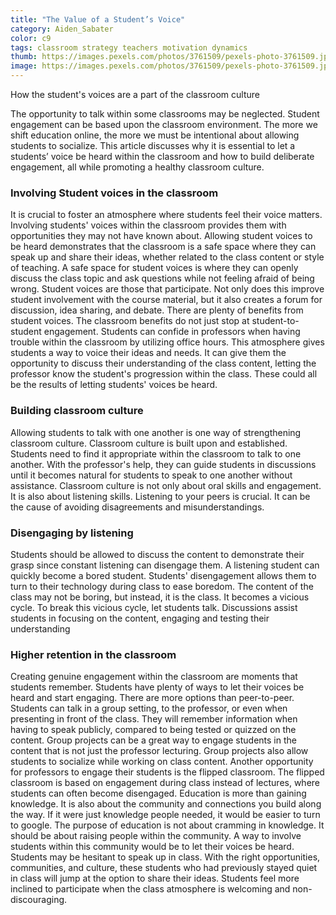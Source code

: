 ```yaml
---
title: "The Value of a Student’s Voice"
category: Aiden_Sabater
color: c9
tags: classroom strategy teachers motivation dynamics
thumb: https://images.pexels.com/photos/3761509/pexels-photo-3761509.jpeg?auto=compress&cs=tinysrgb&w=350
image: https://images.pexels.com/photos/3761509/pexels-photo-3761509.jpeg?auto=compress&cs=tinysrgb&w=600
---
```

How the student's voices are a part of the classroom culture
<!--more-->

The opportunity to talk within some classrooms may be neglected. Student engagement can be based upon the classroom environment. The more we shift education online, the more we must be intentional about allowing students to socialize. This article discusses why it is essential to let a students’ voice be heard within the classroom and how to build deliberate engagement, all while promoting a healthy classroom culture.

### Involving Student voices in the classroom 

It is crucial to foster an atmosphere where students feel their voice matters. Involving students' voices within the classroom provides them with opportunities they may not have known about. Allowing student voices to be heard demonstrates that the classroom is a safe space where they can speak up and share their ideas, whether related to the class content or style of teaching. A safe space for student voices is where they can openly discuss the class topic and ask questions while not feeling afraid of being wrong. Student voices are those that participate. Not only does this improve student involvement with the course material, but it also creates a forum for discussion, idea sharing, and debate. There are plenty of benefits from student voices. The classroom benefits do not just stop at student-to-student engagement. Students can confide in professors when having trouble within the classroom by utilizing office hours. This atmosphere gives students a way to voice their ideas and needs. It can give them the opportunity to discuss their understanding of the class content, letting the professor know the student's progression within the class. These could all be the results of letting students' voices be heard. 

### Building classroom culture 

Allowing students to talk with one another is one way of strengthening classroom culture. Classroom culture is built upon and established. Students need to find it appropriate within the classroom to talk to one another. With the professor's help, they can guide students in discussions until it becomes natural for students to speak to one another without assistance. Classroom culture is not only about oral skills and engagement. It is also about listening skills. Listening to your peers is crucial. It can be the cause of avoiding disagreements and misunderstandings. 

### Disengaging by listening 

Students should be allowed to discuss the content to demonstrate their grasp since constant listening can disengage them. A listening student can quickly become a bored student. Students' disengagement allows them to turn to their technology during class to ease boredom. The content of the class may not be boring, but instead, it is the class. It becomes a vicious cycle. To break this vicious cycle, let students talk. Discussions assist students in focusing on the content, engaging and testing their understanding 

### Higher retention in the classroom 

Creating genuine engagement within the classroom are moments that students remember. Students have plenty of ways to let their voices be heard and start engaging. There are more options than peer-to-peer. Students can talk in a group setting, to the professor, or even when presenting in front of the class. They will remember information when having to speak publicly, compared to being tested or quizzed on the content. Group projects can be a great way to engage students in the content that is not just the professor lecturing. Group projects also allow students to socialize while working on class content. Another opportunity for professors to engage their students is the flipped classroom. The flipped classroom is based on engagement during class instead of lectures, where students can often become disengaged. 
Education is more than gaining knowledge. It is also about the community and connections you build along the way. If it were just knowledge people needed, it would be easier to turn to google. The purpose of education is not about cramming in knowledge. It should be about raising people within the community. A way to involve students within this community would be to let their voices be heard. Students may be hesitant to speak up in class. With the right opportunities, communities, and culture, these students who had previously stayed quiet in class will jump at the option to share their ideas. Students feel more inclined to participate when the class atmosphere is welcoming and non-discouraging. 
